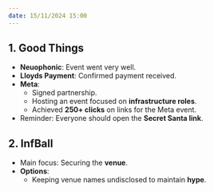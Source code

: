 ```yaml
---
date: 15/11/2024 15:00
---
```


## **1. Good Things**

- **Neuophonic**: Event went very well.
- **Lloyds Payment**: Confirmed payment received.
- **Meta**:
  - Signed partnership.
  - Hosting an event focused on **infrastructure roles**.
  - Achieved **250+ clicks** on links for the Meta event.
- Reminder: Everyone should open the **Secret Santa link**.

## **2. InfBall**

- Main focus: Securing the **venue**.
- **Options**:
  - Keeping venue names undisclosed to maintain **hype**.

